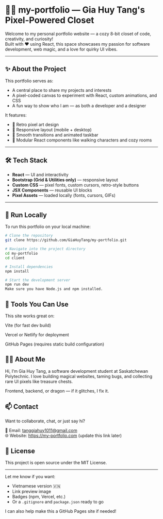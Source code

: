 # 🧙‍♂️ my-portfolio — Gia Huy Tang's Pixel-Powered Closet

Welcome to my personal portfolio website — a cozy 8-bit closet of code, creativity, and curiosity!  
Built with ❤️ using React, this space showcases my passion for software development, web magic, and a love for quirky UI vibes.

---

## ✨ About the Project

This portfolio serves as:
- A central place to share my projects and interests  
- A pixel-coded canvas to experiment with React, custom animations, and CSS  
- A fun way to show who I am — as both a developer and a designer  

It features:
- 🎨 Retro pixel art design  
- 📱 Responsive layout (mobile + desktop)  
- 🚀 Smooth transitions and animated taskbar  
- 🧩 Modular React components like walking characters and cozy rooms  

---

## 🛠️ Tech Stack

- **React** — UI and interactivity  
- **Bootstrap (Grid & Utilities only)** — responsive layout  
- **Custom CSS** — pixel fonts, custom cursors, retro-style buttons  
- **JSX Components** — reusable UI blocks  
- **Pixel Assets** — loaded locally (fonts, cursors, GIFs)

---

## 🚀 Run Locally

To run this portfolio on your local machine:

```bash
# Clone the repository
git clone https://github.com/GiaHuyTang/my-portfolio.git

# Navigate into the project directory
cd my-portfolio
cd client

# Install dependencies
npm install

# Start the development server
npm run dev 
Make sure you have Node.js and npm installed. 
```

## 🧪 Tools You Can Use
This site works great on:

Vite (for fast dev build)

Vercel or Netlify for deployment

GitHub Pages (requires static build configuration)

## 🙋‍♂️ About Me
Hi, I’m Gia Huy Tang, a software development student at Saskatchewan Polytechnic.
I love building magical websites, taming bugs, and collecting rare UI pixels like treasure chests.

Frontend, backend, or dragon — if it glitches, I fix it.

## 📫 Contact
Want to collaborate, chat, or just say hi?

📧 Email: tanggiahuy1011@gmail.com  
🌐 Website: https://my-portfolio.com (update this link later)

## 📜 License
This project is open source under the MIT License.


---

Let me know if you want:
- Vietnamese version 🇻🇳  
- Link preview image  
- Badges (npm, Vercel, etc.)  
- Or a `.gitignore` and `package.json` ready to go

I can also help make this a GitHub Pages site if needed!



